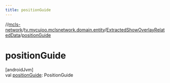 ```yaml
---
title: positionGuide
---
```

//[mcls-network](../../../index.html)/[tv.mycujoo.mclsnetwork.domain.entity](../index.html)/[ExtractedShowOverlayRelatedData](index.html)/[positionGuide](position-guide.html)



# positionGuide



[androidJvm]\
val [positionGuide](position-guide.html): PositionGuide




